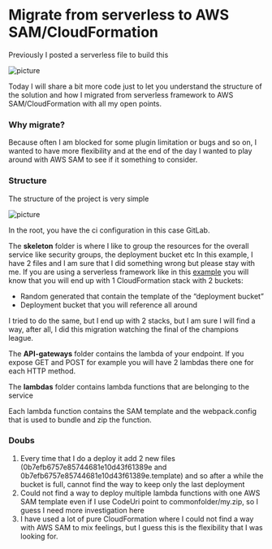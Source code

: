 # Migrate from serverless to AWS SAM/CloudFormation #

Previously I posted a serverless file to build this

![picture](https://bitbucket.org/DanBranch/api-sns-sqs-lambda/downloads/diagram.png)

Today I will share a bit more code just to let you understand the structure of the solution and how I migrated from serverless framework to AWS SAM/CloudFormation with all my open points.

### Why migrate? ###

Because often I am blocked for some plugin limitation or bugs and so on, I wanted to have more flexibility and at the end of the day I wanted to play around with AWS SAM to see if it something to consider.

### Structure ###

The structure of the project is very simple

![picture](https://bitbucket.org/DanBranch/gitlab-aws-sam-cloudformation/downloads/Structure.png)

In the root, you have the ci configuration in this case GitLab.

The **skeleton** folder is where I like to group the resources for the overall service like security groups, the deployment bucket etc
In this example, I have 2 files and I am sure that I did something wrong but please stay with me.
If you are using a serverless framework like in this [example](https://bitbucket.org/DanBranch/api-sns-sqs-lambda/src/master/) you will know that you will end up with 1 CloudFormation stack with 2 buckets:

*  Random generated that contain the template of the “deployment bucket”
*  Deployment bucket that you will reference all around

I tried to do the same, but I end up with 2 stacks, but I am sure I will find a way, after all, I did this migration watching the final of the champions league.

The **API-gateways** folder contains the lambda of your endpoint. If you expose GET and POST for example you will have 2 lambdas there one for each HTTP method.

The **lambdas** folder contains lambda functions that are belonging to the service

Each lambda function contains the SAM template and the webpack.config that is used to bundle and zip the function.

### Doubs ###

1.  Every time that I do a deploy it add 2 new files (0b7efb6757e85744681e10d43f61389e and 0b7efb6757e85744681e10d43f61389e.template) and so after a while the bucket is full, cannot find the way to keep only the last deployment
2.  Could not find a way to deploy multiple lambda functions with one AWS SAM template even if I use CodeUri point to commonfolder/my.zip, so I guess I need more investigation here
3.  I have used a lot of pure CloudFormation where I could not find a way with AWS SAM to mix feelings, but I guess this is the flexibility that I was looking for.
